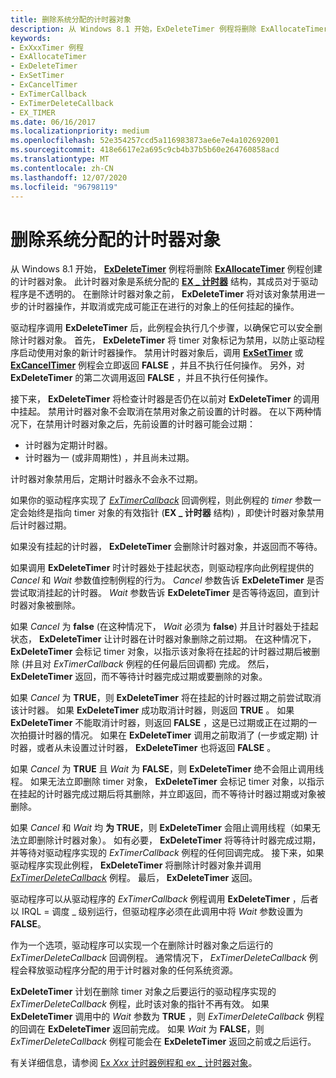```yaml
---
title: 删除系统分配的计时器对象
description: 从 Windows 8.1 开始，ExDeleteTimer 例程将删除 ExAllocateTimer 例程创建的计时器对象。
keywords:
- ExXxxTimer 例程
- ExAllocateTimer
- ExDeleteTimer
- ExSetTimer
- ExCancelTimer
- ExTimerCallback
- ExTimerDeleteCallback
- EX_TIMER
ms.date: 06/16/2017
ms.localizationpriority: medium
ms.openlocfilehash: 52e354257ccd5a116983873ae6e7e4a102692001
ms.sourcegitcommit: 418e6617e2a695c9cb4b37b5b60e264760858acd
ms.translationtype: MT
ms.contentlocale: zh-CN
ms.lasthandoff: 12/07/2020
ms.locfileid: "96798119"
---
```

# <a name="deleting-a-system-allocated-timer-object"></a>删除系统分配的计时器对象


从 Windows 8.1 开始， [**ExDeleteTimer**](/windows-hardware/drivers/ddi/wdm/nf-wdm-exdeletetimer) 例程将删除 [**ExAllocateTimer**](/windows-hardware/drivers/ddi/wdm/nf-wdm-exallocatetimer) 例程创建的计时器对象。 此计时器对象是系统分配的 [**EX \_ 计时器**](./eprocess.md) 结构，其成员对于驱动程序是不透明的。 在删除计时器对象之前， **ExDeleteTimer** 将对该对象禁用进一步的计时器操作，并取消或完成可能正在进行的对象上的任何挂起的操作。

驱动程序调用 **ExDeleteTimer** 后，此例程会执行几个步骤，以确保它可以安全删除计时器对象。 首先， **ExDeleteTimer** 将 timer 对象标记为禁用，以防止驱动程序启动使用对象的新计时器操作。 禁用计时器对象后，调用 [**ExSetTimer**](/windows-hardware/drivers/ddi/wdm/nf-wdm-exsettimer) 或 [**ExCancelTimer**](/windows-hardware/drivers/ddi/wdm/nf-wdm-excanceltimer) 例程会立即返回 **FALSE** ，并且不执行任何操作。 另外，对 **ExDeleteTimer** 的第二次调用返回 **FALSE** ，并且不执行任何操作。

接下来， **ExDeleteTimer** 将检查计时器是否仍在以前对 **ExDeleteTimer** 的调用中挂起。 禁用计时器对象不会取消在禁用对象之前设置的计时器。 在以下两种情况下，在禁用计时器对象之后，先前设置的计时器可能会过期：

-   计时器为定期计时器。
-   计时器为一 (或非周期性) ，并且尚未过期。

计时器对象禁用后，定期计时器永不会永不过期。

如果你的驱动程序实现了 [*ExTimerCallback*](/windows-hardware/drivers/ddi/wdm/nc-wdm-ext_callback) 回调例程，则此例程的 *timer* 参数一定会始终是指向 timer 对象的有效指针 (**EX \_ 计时器** 结构) ，即使计时器对象禁用后计时器过期。

如果没有挂起的计时器， **ExDeleteTimer** 会删除计时器对象，并返回而不等待。

如果调用 **ExDeleteTimer** 时计时器处于挂起状态，则驱动程序向此例程提供的 *Cancel* 和 *Wait* 参数值控制例程的行为。 *Cancel* 参数告诉 **ExDeleteTimer** 是否尝试取消挂起的计时器。 *Wait* 参数告诉 **ExDeleteTimer** 是否等待返回，直到计时器对象被删除。

如果 *Cancel* 为 **false** (在这种情况下， *Wait* 必须为 **false**) 并且计时器处于挂起状态， **ExDeleteTimer** 让计时器在计时器对象删除之前过期。 在这种情况下， **ExDeleteTimer** 会标记 timer 对象，以指示该对象将在挂起的计时器过期后被删除 (并且对 *ExTimerCallback* 例程的任何最后回调都) 完成。 然后， **ExDeleteTimer** 返回，而不等待计时器完成过期或要删除的对象。

如果 *Cancel* 为 **TRUE**，则 **ExDeleteTimer** 将在挂起的计时器过期之前尝试取消该计时器。 如果 **ExDeleteTimer** 成功取消计时器，则返回 **TRUE** 。 如果 **ExDeleteTimer** 不能取消计时器，则返回 **FALSE** ，这是已过期或正在过期的一次拍摄计时器的情况。 如果在 **ExDeleteTimer** 调用之前取消了 (一步或定期) 计时器，或者从未设置过计时器， **ExDeleteTimer** 也将返回 **FALSE** 。

如果 *Cancel* 为 **TRUE** 且 *Wait* 为 **FALSE**，则 **ExDeleteTimer** 绝不会阻止调用线程。 如果无法立即删除 timer 对象， **ExDeleteTimer** 会标记 timer 对象，以指示在挂起的计时器完成过期后将其删除，并立即返回，而不等待计时器过期或对象被删除。

如果 *Cancel* 和 *Wait* 均 **为 TRUE**，则 **ExDeleteTimer** 会阻止调用线程（如果无法立即删除计时器对象）。 如有必要， **ExDeleteTimer** 将等待计时器完成过期，并等待对驱动程序实现的 *ExTimerCallback* 例程的任何回调完成。 接下来，如果驱动程序实现此例程， **ExDeleteTimer** 将删除计时器对象并调用 [*ExTimerDeleteCallback*](/windows-hardware/drivers/ddi/wdm/nc-wdm-ext_delete_callback) 例程。 最后， **ExDeleteTimer** 返回。

驱动程序可以从驱动程序的 *ExTimerCallback* 例程调用 **ExDeleteTimer** ，后者以 IRQL = 调度 \_ 级别运行，但驱动程序必须在此调用中将 *Wait* 参数设置为 **FALSE**。

作为一个选项，驱动程序可以实现一个在删除计时器对象之后运行的 *ExTimerDeleteCallback* 回调例程。 通常情况下， *ExTimerDeleteCallback* 例程会释放驱动程序分配的用于计时器对象的任何系统资源。

**ExDeleteTimer** 计划在删除 timer 对象之后要运行的驱动程序实现的 *ExTimerDeleteCallback* 例程，此时该对象的指针不再有效。 如果 **ExDeleteTimer** 调用中的 *Wait* 参数为 **TRUE** ，则 *ExTimerDeleteCallback* 例程的回调在 **ExDeleteTimer** 返回前完成。 如果 *Wait* 为 **FALSE**，则 *ExTimerDeleteCallback* 例程可能会在 **ExDeleteTimer** 返回之前或之后运行。

有关详细信息，请参阅 [Ex *Xxx* 计时器例程和 ex \_ 计时器对象](exxxxtimer-routines-and-ex-timer-objects.md)。

 

